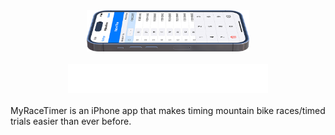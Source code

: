 <div align="center">
    <picture>
        <img alt="mockup" src="./READMEImages/MRTMockup.png" width="260">
    </picture>
    <br>
    <br>
    <picture>
        <source media="(prefers-color-scheme: dark)" srcset="./READMEImages/MRTLogoWhite.png">
        <source media="(prefers-color-scheme: light)" srcset="./READMEImages/MRTLogo.png">
        <img alt="Logo" src="./READMEImages/MRTLogoWhite.png" width="320">
    </picture>
</div>
<br>
MyRaceTimer is an iPhone app that makes timing mountain bike races/timed trials easier than ever before.
